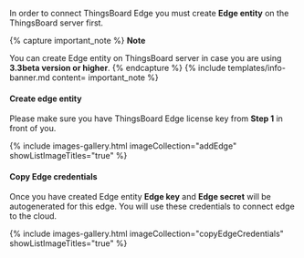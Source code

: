 In order to connect ThingsBoard Edge you must create <strong>Edge entity</strong> on the ThingsBoard server first.

{% capture important_note %}
**Note**

You can create Edge entity on ThingsBoard server in case you are using **3.3beta version or higher**.
{% endcapture %}
{% include templates/info-banner.md content= important_note %}

#### Create edge entity

Please make sure you have ThingsBoard Edge license key from **Step 1** in front of you. 

{% include images-gallery.html imageCollection="addEdge" showListImageTitles="true" %}

#### Copy Edge credentials

Once you have created Edge entity **Edge key** and **Edge secret** will be autogenerated for this edge. You will use these credentials to connect edge to the cloud. 

{% include images-gallery.html imageCollection="copyEdgeCredentials" showListImageTitles="true" %}